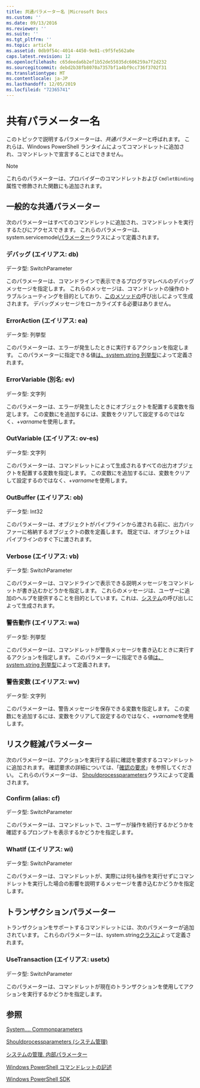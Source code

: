 ```yaml
---
title: 共通パラメーター名 |Microsoft Docs
ms.custom: ''
ms.date: 09/13/2016
ms.reviewer: ''
ms.suite: ''
ms.tgt_pltfrm: ''
ms.topic: article
ms.assetid: 0db9f54c-4014-4450-9e81-c9f5fe562a0e
caps.latest.revision: 12
ms.openlocfilehash: c65deeda6b2ef1b52de55035dc606259a7f2d232
ms.sourcegitcommit: debd2b38fb8070a7357bf1a4bf9cc736f3702f31
ms.translationtype: MT
ms.contentlocale: ja-JP
ms.lasthandoff: 12/05/2019
ms.locfileid: "72365741"
---
```

# <a name="common-parameter-names"></a>共有パラメーター名

このトピックで説明するパラメーターは、*共通パラメーター*と呼ばれます。 これらは、Windows PowerShell ランタイムによってコマンドレットに追加され、コマンドレットで宣言することはできません。

> [!NOTE]
> これらのパラメーターは、プロバイダーのコマンドレットおよび `CmdletBinding` 属性で修飾された関数にも追加されます。

## <a name="general-common-parameters"></a>一般的な共通パラメーター

次のパラメーターはすべてのコマンドレットに追加され、コマンドレットを実行するたびにアクセスできます。 これらのパラメーターは、system.servicemodel[パラメーター](/dotnet/api/System.Management.Automation.Internal.CommonParameters)クラスによって定義されます。

### <a name="debug-alias-db"></a>デバッグ (エイリアス: db)

データ型: SwitchParameter

このパラメーターは、コマンドラインで表示できるプログラマレベルのデバッグメッセージを指定します。 これらのメッセージは、コマンドレットの操作のトラブルシューティングを目的としており、[このメソッドの](/dotnet/api/System.Management.Automation.Cmdlet.WriteDebug)呼び出しによって生成されます。 デバッグメッセージをローカライズする必要はありません。

### <a name="erroraction-alias-ea"></a>ErrorAction (エイリアス: ea)

データ型: 列挙型

このパラメーターは、エラーが発生したときに実行するアクションを指定します。 このパラメーターに指定できる値[は、system.string 列挙型](/dotnet/api/System.Management.Automation.ActionPreference)によって定義されます。

### <a name="errorvariable-alias-ev"></a>ErrorVariable (別名: ev)

データ型: 文字列

このパラメーターは、エラーが発生したときにオブジェクトを配置する変数を指定します。 この変数にを追加するには、変数をクリアして設定するのではなく、+*varname*を使用します。

### <a name="outvariable-alias-ov"></a>OutVariable (エイリアス: ov-es)

データ型: 文字列

このパラメーターは、コマンドレットによって生成されるすべての出力オブジェクトを配置する変数を指定します。 この変数にを追加するには、変数をクリアして設定するのではなく、+*varname*を使用します。

### <a name="outbuffer-alias-ob"></a>OutBuffer (エイリアス: ob)

データ型: Int32

このパラメーターは、オブジェクトがパイプラインから渡される前に、出力バッファーに格納するオブジェクトの数を定義します。 既定では、オブジェクトはパイプラインのすぐ下に渡されます。

### <a name="verbose-alias-vb"></a>Verbose (エイリアス: vb)

データ型: SwitchParameter

このパラメーターは、コマンドラインで表示できる説明メッセージをコマンドレットが書き込むかどうかを指定します。 これらのメッセージは、ユーザーに追加のヘルプを提供することを目的としています。これは、[システム](/dotnet/api/System.Management.Automation.Cmdlet.WriteVerbose)の呼び出しによって生成されます。

### <a name="warningaction-alias-wa"></a>警告動作 (エイリアス: wa)

データ型: 列挙型

このパラメーターは、コマンドレットが警告メッセージを書き込むときに実行するアクションを指定します。 このパラメーターに指定できる値[は、system.string 列挙型](/dotnet/api/System.Management.Automation.ActionPreference)によって定義されます。

### <a name="warningvariable-alias-wv"></a>警告変数 (エイリアス: wv)

データ型: 文字列

このパラメーターは、警告メッセージを保存できる変数を指定します。 この変数にを追加するには、変数をクリアして設定するのではなく、+*varname*を使用します。

## <a name="risk-mitigation-parameters"></a>リスク軽減パラメーター

次のパラメーターは、アクションを実行する前に確認を要求するコマンドレットに追加されます。 確認要求の詳細については、「[確認の要求](./requesting-confirmation-from-cmdlets.md)」を参照してください。 これらのパラメーターは、 [Shouldprocessparameters](/dotnet/api/System.Management.Automation.Internal.ShouldProcessParameters)クラスによって定義されます。

### <a name="confirm-alias-cf"></a>Confirm (alias: cf)

データ型: SwitchParameter

このパラメーターは、コマンドレットで、ユーザーが操作を続行するかどうかを確認するプロンプトを表示するかどうかを指定します。

### <a name="whatif-alias-wi"></a>WhatIf (エイリアス: wi)

データ型: SwitchParameter

このパラメーターは、コマンドレットが、実際には何も操作を実行せずにコマンドレットを実行した場合の影響を説明するメッセージを書き込むかどうかを指定します。

## <a name="transaction-parameters"></a>トランザクションパラメーター

トランザクションをサポートするコマンドレットには、次のパラメーターが追加されています。 これらのパラメーターは、system.string[クラスに](/dotnet/api/System.Management.Automation.Internal.TransactionParameters)よって定義されます。

### <a name="usetransaction-alias-usetx"></a>UseTransaction (エイリアス: usetx)

データ型: SwitchParameter

このパラメーターは、コマンドレットが現在のトランザクションを使用してアクションを実行するかどうかを指定します。

## <a name="see-also"></a>参照

[System.... Commonparameters](/dotnet/api/System.Management.Automation.Internal.CommonParameters)

[Shouldprocessparameters (システム管理)](/dotnet/api/System.Management.Automation.Internal.ShouldProcessParameters)

[システムの管理. 内部パラメーター](/dotnet/api/System.Management.Automation.Internal.TransactionParameters)

[Windows PowerShell コマンドレットの記述](./writing-a-windows-powershell-cmdlet.md)

[Windows PowerShell SDK](../windows-powershell-reference.md)
